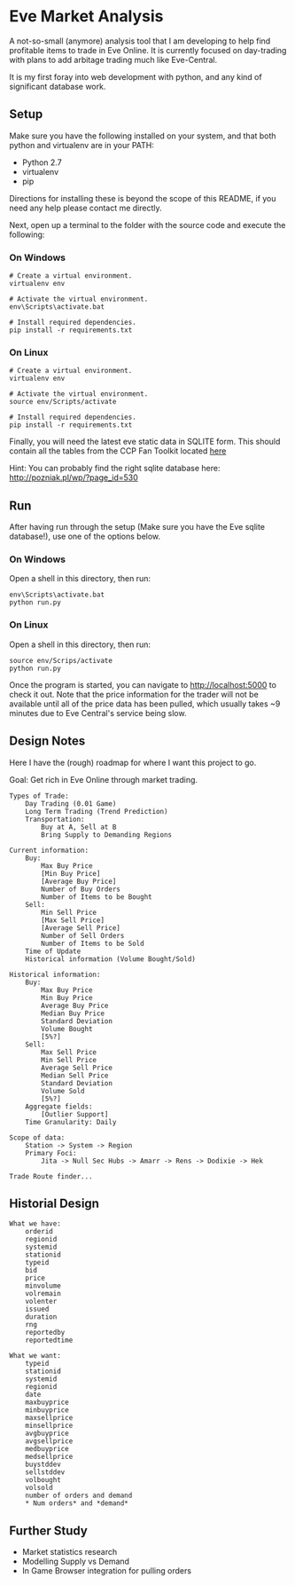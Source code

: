 Eve Market Analysis
===================

A not-so-small (anymore) analysis tool that I am developing to help find profitable items to trade in Eve Online.
It is currently focused on day-trading with plans to add arbitage trading much like Eve-Central.

It is my first foray into web development with python, and any kind of significant database work.

Setup
-----
Make sure you have the following installed on your system, and that both python and virtualenv are in your PATH:
* Python 2.7
* virtualenv
* pip

Directions for installing these is beyond the scope of this README, if you need any help please contact me directly.

Next, open up a terminal to the folder with the source code and execute the following:
### On Windows
```
# Create a virtual environment.
virtualenv env

# Activate the virtual environment.
env\Scripts\activate.bat

# Install required dependencies.
pip install -r requirements.txt
```

### On Linux
```
# Create a virtual environment.
virtualenv env

# Activate the virtual environment.
source env/Scripts/activate

# Install required dependencies.
pip install -r requirements.txt
```

Finally, you will need the latest eve static data in SQLITE form. This should contain all the tables from the CCP Fan Toolkit located [here](http://community.eveonline.com/community/fansites/toolkit/)

Hint: You can probably find the right sqlite database here: http://pozniak.pl/wp/?page_id=530

Run
---
After having run through the setup (Make sure you have the Eve sqlite database!), use one of the options below.

### On Windows
Open a shell in this directory, then run:
```
env\Scripts\activate.bat
python run.py
```

### On Linux
Open a shell in this directory, then run:
```
source env/Scrips/activate
python run.py
```

Once the program is started, you can navigate to [http://localhost:5000](http://localhost:5000) to check it out. Note that the price information for the trader will not be available until all of the price data has been pulled, which usually takes ~9 minutes due to Eve Central's service being slow.

Design Notes
------------
Here I have the (rough) roadmap for where I want this project to go.

Goal:
	Get rich in Eve Online through market trading.

	Types of Trade:
		Day Trading (0.01 Game)
		Long Term Trading (Trend Prediction)
		Transportation:
			Buy at A, Sell at B
			Bring Supply to Demanding Regions

	Current information:
		Buy:
			Max Buy Price
			[Min Buy Price]
			[Average Buy Price]
			Number of Buy Orders
			Number of Items to be Bought
		Sell:
			Min Sell Price
			[Max Sell Price]
			[Average Sell Price]
			Number of Sell Orders
			Number of Items to be Sold
		Time of Update
		Historical information (Volume Bought/Sold)

	Historical information:
		Buy:
			Max Buy Price
			Min Buy Price
			Average Buy Price
			Median Buy Price
			Standard Deviation
			Volume Bought
			[5%?]
		Sell:
			Max Sell Price
			Min Sell Price
			Average Sell Price
			Median Sell Price
			Standard Deviation
			Volume Sold
			[5%?]
		Aggregate fields:
			[Outlier Support]
		Time Granularity: Daily

	Scope of data:
		Station -> System -> Region
		Primary Foci:
			Jita -> Null Sec Hubs -> Amarr -> Rens -> Dodixie -> Hek

	Trade Route finder...

Historial Design
----------------
    What we have:
        orderid
        regionid
        systemid
        stationid
        typeid
        bid
        price
        minvolume
        volremain
        volenter
        issued
        duration
        rng
        reportedby
        reportedtime

    What we want:
        typeid
        stationid
        systemid
        regionid
        date
        maxbuyprice
        minbuyprice
        maxsellprice
        minsellprice
        avgbuyprice
        avgsellprice
        medbuyprice
        medsellprice
        buystddev
        sellstddev
        volbought
        volsold
        number of orders and demand
        * Num orders* and *demand*

Further Study
-------------
* Market statistics research
* Modelling Supply vs Demand
* In Game Browser integration for pulling orders